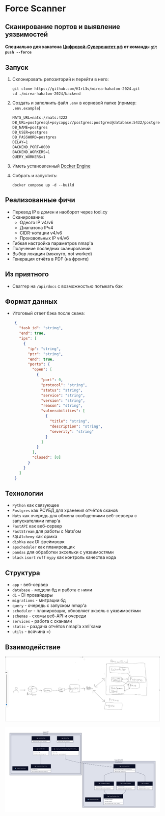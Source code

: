 # Force Scanner

## Сканирование портов и выявление уязвимостей

#### Специально для хакатона [Цифровой-Суверенитет.рф](https://xn----ctbbmaapfe8bebxhmwbjl2b.xn--p1ai/) от команды `git push --force`

## Запуск
1. Склонировать репозиторий и перейти в него:

    ```
    git clone https://github.com/K1rL3s/mirea-hahaton-2024.git
    cd ./mirea-hahaton-2024/backend
    ```

2. Создать и заполнить файл `.env` в корневой папке (пример: `.env.example`)
   ```
   NATS_URL=nats://nats:4222
   DB_URL=postgresql+psycopg://postgres:postgres@database:5432/postgres
   DB_NAME=postgres
   DB_USER=postgres
   DB_PASSWORD=postgres
   DELAY=1
   BACKEND_PORT=8000
   BACKEND_WORKERS=1
   QUERY_WORKERS=1
   ```
3. Иметь установленный [Docker Engine](https://docs.docker.com/engine/)
4. Собрать и запустить:
    ```
    docker compose up -d --build
    ```

## Реализованные фичи

- Перевод IP в домен и наоборот через tool.cy
- Сканирование:
  - Одного IP v4/v6
  - Диапазона IPv4
  - CIDR-нотации v4/v6
  - Произвольных IP v4/v6
- Гибкая настройка параметров nmap'а
- Получение последних сканирований
- Выбор локации (мокнуто, not worked)
- Генерация отчёта в PDF (на фронте)

## Из приятного

- Сваггер на `/api/docs` с возможностью потыкать бэк

## Формат данных

- Итоговый ответ бэка после скана:
   ```json
    {
      "task_id": "string",
      "end": true,
      "ips": [
        {
          "ip": "string",
          "ptr": "string",
          "end": true,
          "ports": {
            "open": [
              {
                "port": 0,
                "protocol": "string",
                "status": "string",
                "service": "string",
                "version": "string",
                "reason": "string",
                "vulnerabilities": [
                  {
                    "title": "string",
                    "description": "string",
                    "severity": "string"
                  }
                ]
              }
            ],
            "closed": [0]
          }
        }
      ]
    }
   ```

## Технологии

- `Python` как связующее
- `Postgres` как РСУБД для хранения отчётов сканов
- `Nats` как очередь для обмена сообщениями веб-сервера с запускателями nmap'а
- `FastAPI` как веб-сервер
- `FastStream` для работы с Nats'ом
- `SQLAlchemy` как ормка
- `dishka` как DI фреймворк
- `apscheduler` как планировщик
- `pandas` для обработки эксельки с уязвимостями
- `black` `isort` `ruff` `mypy` как контроль качества кода

## Структура

- `app` - веб-сервер
- `database` - модели бд и работа с ними
- `di` - DI провайдеры
- `migrations` - миграции бд
- `query` - очередь с запуском nmap'а
- `scheduler` - планировщик, обновляет эксель с уязвимостями
- `schemas` - схемы веб-API и очереди
- `services` - работа с сканами
- `static` - раздача отчётов nmap'а xml'ками
- `utils` - всячина =)

## Взаимодействие

![interaction.png](media/interaction.png)

![di-d2.png](media/di-d2.png)
